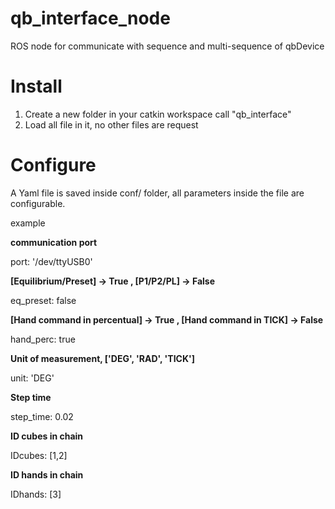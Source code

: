 # qb_interface_node
ROS node for communicate with sequence and multi-sequence of qbDevice

# Install
1. Create a new folder in your catkin workspace call "qb_interface"
2. Load all file in it, no other files are request

# Configure
A Yaml file is saved inside conf/ folder, all parameters inside the file are configurable.

example

**communication port**

port: '/dev/ttyUSB0'

**[Equilibrium/Preset] -> True , [P1/P2/PL] -> False**

eq_preset: false 

**[Hand command in percentual] -> True , [Hand command in TICK] -> False**

hand_perc: true 

**Unit of measurement, ['DEG', 'RAD', 'TICK']**

unit: 'DEG' 

**Step time**

step_time: 0.02

**ID cubes in chain**

IDcubes: [1,2] 

**ID hands in chain**

IDhands: [3] 
